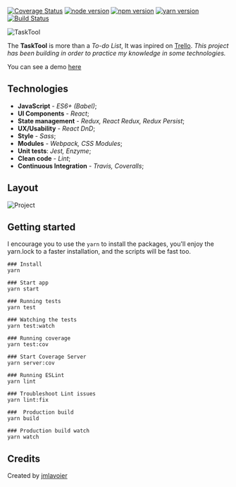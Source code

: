 [![Coverage Status](https://coveralls.io/repos/github/jmlavoier/task-tool/badge.svg)](https://coveralls.io/github/jmlavoier/task-tool)
[![node version](https://img.shields.io/badge/node-8.8.1-green.svg)]()
[![npm version](https://img.shields.io/badge/npm-5.4.2-brightgreen.svg)]()
[![yarn version](https://img.shields.io/badge/yarn-1.3.2-yellowgreen.svg)]()
[![Build Status](https://travis-ci.org/jmlavoier/task-tool.svg?branch=master)](https://travis-ci.org/jmlavoier/task-tool)

![TaskTool](http://i.imgur.com/nt7WsKC.png)

The **TaskTool** is more than a *To-do List*, It was inpired on [Trello](http://trello.com). 
*This project has been building in order to practice my knowledge in some technologies.*

You can see a demo [here](https://jmlavoier.github.io/task-tool/)

## Technologies

- **JavaScript** - *ES6+ (Babel)*; 
- **UI Components** - *React*; 
- **State management** - *Redux, React Redux, Redux Persist*;
- **UX/Usability** - *React DnD*;
- **Style** - *Sass*;
- **Modules** - *Webpack, CSS Modules*;
- **Unit tests**: *Jest, Enzyme*;
- **Clean code** - *Lint*;
- **Continuous Integration** - *Travis, Coveralls*;

## Layout
![Project](http://i.imgur.com/luVT6BZ.png)

## Getting started
I encourage you to use the `yarn` to install the packages, you'll enjoy the yarn.lock to a faster installation, and the scripts will be fast too.

```
### Install
yarn

### Start app
yarn start

### Running tests
yarn test

### Watching the tests
yarn test:watch

### Running coverage
yarn test:cov

### Start Coverage Server
yarn server:cov

### Running ESLint
yarn lint

### Troubleshoot Lint issues
yarn lint:fix

###  Production build
yarn build

### Production build watch
yarn watch
```

## Credits
Created by [jmlavoier](https://github.com/jmlavoier)
